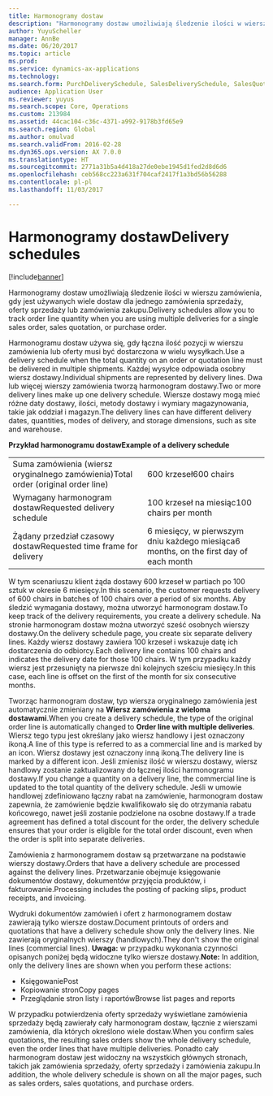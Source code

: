 ```yaml
---
title: Harmonogramy dostaw
description: "Harmonogramy dostaw umożliwiają śledzenie ilości w wierszu zamówienia, gdy jest używanych wiele dostaw dla jednego zamówienia sprzedaży, oferty sprzedaży lub zamówienia zakupu."
author: YuyuScheller
manager: AnnBe
ms.date: 06/20/2017
ms.topic: article
ms.prod: 
ms.service: dynamics-ax-applications
ms.technology: 
ms.search.form: PurchDeliverySchedule, SalesDeliverySchedule, SalesQuotationDeliverySchedule
audience: Application User
ms.reviewer: yuyus
ms.search.scope: Core, Operations
ms.custom: 213984
ms.assetid: 44cac104-c36c-4371-a992-9178b3fd65e9
ms.search.region: Global
ms.author: omulvad
ms.search.validFrom: 2016-02-28
ms.dyn365.ops.version: AX 7.0.0
ms.translationtype: HT
ms.sourcegitcommit: 2771a31b5a4d418a27de0ebe1945d1fed2d8d6d6
ms.openlocfilehash: ceb568cc223a631f704caf2417f1a3bd56b56288
ms.contentlocale: pl-pl
ms.lasthandoff: 11/03/2017

---
```


# <a name="delivery-schedules"></a><span data-ttu-id="72a80-103">Harmonogramy dostaw</span><span class="sxs-lookup"><span data-stu-id="72a80-103">Delivery schedules</span></span>

[!include[banner](../includes/banner.md)]


<span data-ttu-id="72a80-104">Harmonogramy dostaw umożliwiają śledzenie ilości w wierszu zamówienia, gdy jest używanych wiele dostaw dla jednego zamówienia sprzedaży, oferty sprzedaży lub zamówienia zakupu.</span><span class="sxs-lookup"><span data-stu-id="72a80-104">Delivery schedules allow you to track order line quantity when you are using multiple deliveries for a single sales order, sales quotation, or purchase order.</span></span>

<span data-ttu-id="72a80-105">Harmonogramu dostaw używa się, gdy łączna ilość pozycji w wierszu zamówienia lub oferty musi być dostarczona w wielu wysyłkach.</span><span class="sxs-lookup"><span data-stu-id="72a80-105">Use a delivery schedule when the total quantity on an order or quotation line must be delivered in multiple shipments.</span></span> <span data-ttu-id="72a80-106">Każdej wysyłce odpowiada osobny wiersz dostawy.</span><span class="sxs-lookup"><span data-stu-id="72a80-106">Individual shipments are represented by delivery lines.</span></span> <span data-ttu-id="72a80-107">Dwa lub więcej wierszy zamówienia tworzą harmonogram dostawy.</span><span class="sxs-lookup"><span data-stu-id="72a80-107">Two or more delivery lines make up one delivery schedule.</span></span> <span data-ttu-id="72a80-108">Wiersze dostawy mogą mieć różne daty dostawy, ilości, metody dostawy i wymiary magazynowania, takie jak oddział i magazyn.</span><span class="sxs-lookup"><span data-stu-id="72a80-108">The delivery lines can have different delivery dates, quantities, modes of delivery, and storage dimensions, such as site and warehouse.</span></span>  

<span data-ttu-id="72a80-109">**Przykład harmonogramu dostaw**</span><span class="sxs-lookup"><span data-stu-id="72a80-109">**Example of a delivery schedule**</span></span>

|                                   |                                          |
|-----------------------------------|------------------------------------------|
| <span data-ttu-id="72a80-110">Suma zamówienia (wiersz oryginalnego zamówienia)</span><span class="sxs-lookup"><span data-stu-id="72a80-110">Total order (original order line)</span></span> | <span data-ttu-id="72a80-111">600 krzeseł</span><span class="sxs-lookup"><span data-stu-id="72a80-111">600 chairs</span></span>                               |
| <span data-ttu-id="72a80-112">Wymagany harmonogram dostaw</span><span class="sxs-lookup"><span data-stu-id="72a80-112">Requested delivery schedule</span></span>       | <span data-ttu-id="72a80-113">100 krzeseł na miesiąc</span><span class="sxs-lookup"><span data-stu-id="72a80-113">100 chairs per month</span></span>                     |
| <span data-ttu-id="72a80-114">Żądany przedział czasowy dostaw</span><span class="sxs-lookup"><span data-stu-id="72a80-114">Requested time frame for delivery</span></span> | <span data-ttu-id="72a80-115">6 miesięcy, w pierwszym dniu każdego miesiąca</span><span class="sxs-lookup"><span data-stu-id="72a80-115">6 months, on the first day of each month</span></span> |

<span data-ttu-id="72a80-116">W tym scenariuszu klient żąda dostawy 600 krzeseł w partiach po 100 sztuk w okresie 6 miesięcy.</span><span class="sxs-lookup"><span data-stu-id="72a80-116">In this scenario, the customer requests delivery of 600 chairs in batches of 100 chairs over a period of six months.</span></span> <span data-ttu-id="72a80-117">Aby śledzić wymagania dostawy, można utworzyć harmonogram dostaw.</span><span class="sxs-lookup"><span data-stu-id="72a80-117">To keep track of the delivery requirements, you create a delivery schedule.</span></span> <span data-ttu-id="72a80-118">Na stronie harmonogram dostaw można utworzyć sześć osobnych wierszy dostawy.</span><span class="sxs-lookup"><span data-stu-id="72a80-118">On the delivery schedule page, you create six separate delivery lines.</span></span> <span data-ttu-id="72a80-119">Każdy wiersz dostawy zawiera 100 krzeseł i wskazuje datę ich dostarczenia do odbiorcy.</span><span class="sxs-lookup"><span data-stu-id="72a80-119">Each delivery line contains 100 chairs and indicates the delivery date for those 100 chairs.</span></span> <span data-ttu-id="72a80-120">W tym przypadku każdy wiersz jest przesunięty na pierwsze dni kolejnych sześciu miesięcy.</span><span class="sxs-lookup"><span data-stu-id="72a80-120">In this case, each line is offset on the first of the month for six consecutive months.</span></span>  

<span data-ttu-id="72a80-121">Tworząc harmonogram dostaw, typ wiersza oryginalnego zamówienia jest automatycznie zmieniany na **Wiersz zamówienia z wieloma dostawami**.</span><span class="sxs-lookup"><span data-stu-id="72a80-121">When you create a delivery schedule, the type of the original order line is automatically changed to **Order line with multiple deliveries**.</span></span> <span data-ttu-id="72a80-122">Wiersz tego typu jest określany jako wiersz handlowy i jest oznaczony ikoną.</span><span class="sxs-lookup"><span data-stu-id="72a80-122">A line of this type is referred to as a commercial line and is marked by an icon.</span></span> <span data-ttu-id="72a80-123">Wiersz dostawy jest oznaczony inną ikoną.</span><span class="sxs-lookup"><span data-stu-id="72a80-123">The delivery line is marked by a different icon.</span></span> <span data-ttu-id="72a80-124">Jeśli zmienisz ilość w wierszu dostawy, wiersz handlowy zostanie zaktualizowany do łącznej ilości harmonogramu dostawy.</span><span class="sxs-lookup"><span data-stu-id="72a80-124">If you change a quantity on a delivery line, the commercial line is updated to the total quantity of the delivery schedule.</span></span> <span data-ttu-id="72a80-125">Jeśli w umowie handlowej zdefiniowano łączny rabat na zamówienie, harmonogram dostaw zapewnia, że zamówienie będzie kwalifikowało się do otrzymania rabatu końcowego, nawet jeśli zostanie podzielone na osobne dostawy.</span><span class="sxs-lookup"><span data-stu-id="72a80-125">If a trade agreement has defined a total discount for the order, the delivery schedule ensures that your order is eligible for the total order discount, even when the order is split into separate deliveries.</span></span>  

<span data-ttu-id="72a80-126">Zamówienia z harmonogramem dostaw są przetwarzane na podstawie wierszy dostawy.</span><span class="sxs-lookup"><span data-stu-id="72a80-126">Orders that have a delivery schedule are processed against the delivery lines.</span></span> <span data-ttu-id="72a80-127">Przetwarzanie obejmuje księgowanie dokumentów dostawy, dokumentów przyjęcia produktów, i fakturowanie.</span><span class="sxs-lookup"><span data-stu-id="72a80-127">Processing includes the posting of packing slips, product receipts, and invoicing.</span></span>  

<span data-ttu-id="72a80-128">Wydruki dokumentów zamówień i ofert z harmonogramem dostaw zawierają tylko wiersze dostaw.</span><span class="sxs-lookup"><span data-stu-id="72a80-128">Document printouts of orders and quotations that have a delivery schedule show only the delivery lines.</span></span> <span data-ttu-id="72a80-129">Nie zawierają oryginalnych wierszy (handlowych).</span><span class="sxs-lookup"><span data-stu-id="72a80-129">They don't show the original lines (commercial lines).</span></span> <span data-ttu-id="72a80-130">**Uwaga:** w przypadku wykonania czynności opisanych poniżej będą widoczne tylko wiersze dostawy.</span><span class="sxs-lookup"><span data-stu-id="72a80-130">**Note:** In addition, only the delivery lines are shown when you perform these actions:</span></span>

-   <span data-ttu-id="72a80-131">Księgowanie</span><span class="sxs-lookup"><span data-stu-id="72a80-131">Post</span></span>
-   <span data-ttu-id="72a80-132">Kopiowanie stron</span><span class="sxs-lookup"><span data-stu-id="72a80-132">Copy pages</span></span>
-   <span data-ttu-id="72a80-133">Przeglądanie stron listy i raportów</span><span class="sxs-lookup"><span data-stu-id="72a80-133">Browse list pages and reports</span></span>

<span data-ttu-id="72a80-134">W przypadku potwierdzenia oferty sprzedaży wyświetlane zamówienia sprzedaży będą zawierały cały harmonogram dostaw, łącznie z wierszami zamówienia, dla których określono wiele dostaw.</span><span class="sxs-lookup"><span data-stu-id="72a80-134">When you confirm sales quotations, the resulting sales orders show the whole delivery schedule, even the order lines that have multiple deliveries.</span></span> <span data-ttu-id="72a80-135">Ponadto cały harmonogram dostaw jest widoczny na wszystkich głównych stronach, takich jak zamówienia sprzedaży, oferty sprzedaży i zamówienia zakupu.</span><span class="sxs-lookup"><span data-stu-id="72a80-135">In addition, the whole delivery schedule is shown on all the major pages, such as sales orders, sales quotations, and purchase orders.</span></span>





